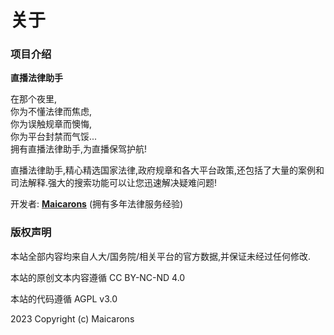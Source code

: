 # 关于

### 项目介绍 
**直播法律助手**

在那个夜里,  
你为不懂法律而焦虑,  
你为误触规章而懊悔,  
你为平台封禁而气馁...  
拥有直播法律助手,为直播保驾护航!  

直播法律助手,精心精选国家法律,政府规章和各大平台政策,还包括了大量的案例和司法解释.强大的搜索功能可以让您迅速解决疑难问题!

开发者: [**Maicarons**](https://github.com/Maicarons) (拥有多年法律服务经验)


### 版权声明

本站全部内容均来自人大/国务院/相关平台的官方数据,并保证未经过任何修改.

本站的原创文本内容遵循 CC BY-NC-ND 4.0

本站的代码遵循 AGPL v3.0

2023 Copyright (c) Maicarons
